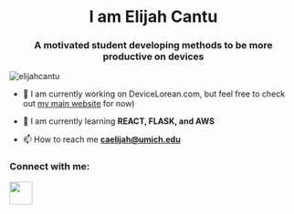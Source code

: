 <link rel="stylesheet" href="https://cdn.jsdelivr.net/gh/devicons/devicon@v2.15.1/devicon.min.css">
<h1 align="center">I am Elijah Cantu</h1>
<h3 align="center">A motivated student developing methods to be more productive on devices</h3>

<p align="left"> <img
    src="https://komarev.com/ghpvc/?username=elijahcantu&label=Profile%20views&color=0e75b6&style=flat"
    alt="elijahcantu" /> </p>

- 🔭 I am currently working on DeviceLorean.com, but feel free to check out <a href="https://elijahcantu.com" target="_blank">my main website</a> for now)

- 🌱 I am currently learning **REACT, FLASK, and AWS**

- 📫 How to reach me **caelijah@umich.edu**

<h3 align="left">Connect with me:</h3>
<p align="left">
  <a href="https://linkedin.com/in/elijahcantu" target="_blank"> 
    <img src="https://cdn.jsdelivr.net/gh/devicons/devicon/icons/linkedin/linkedin-original.svg" style="height:40px" />
    </a>
</p>
